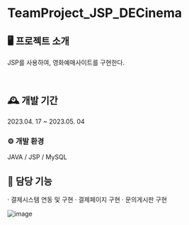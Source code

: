 # TeamProject_JSP_DECinema

## 🖥️ 프로젝트 소개
JSP를 사용하여, 영화예매사이트를 구현한다.

<br>

## 🕰️ 개발 기간
2023.04. 17 ~ 2023.05. 04

### ⚙️ 개발 환경
JAVA / JSP / MySQL

## 📌 담당 기능
· 결제시스템 연동 및 구현
· 결제페이지 구현
· 문의게시판 구현

![image](https://github.com/Du1727/TeamProject_JSP_DECinema/assets/117519801/e72d3e2f-a17f-47a6-ac19-932fd89f63d0)
